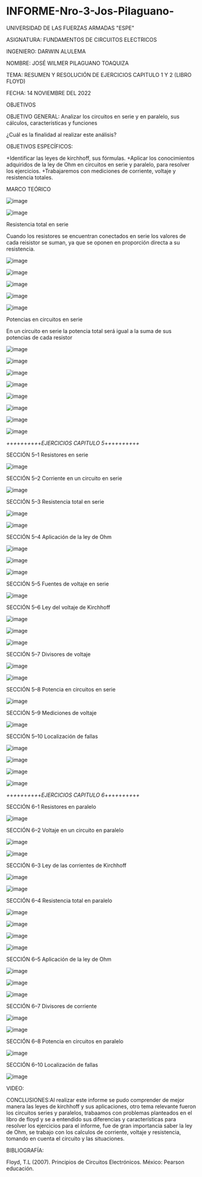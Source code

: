 # INFORME-Nro-3-Jos-Pilaguano-

UNIVERSIDAD DE LAS FUERZAS ARMADAS "ESPE"

ASIGNATURA: FUNDAMENTOS DE CIRCUITOS ELECTRICOS

INGENIERO: DARWIN ALULEMA

NOMBRE: JOSÉ WILMER PILAGUANO TOAQUIZA

TEMA: RESUMEN Y RESOLUCIÓN DE EJERCICIOS CAPITULO 1 Y 2 (LIBRO FLOYD)

FECHA: 14 NOVIEMBRE DEL 2022

OBJETIVOS 

OBJETIVO GENERAL: Analizar los circuitos en serie y en paralelo, sus cálculos, características y funciones

¿Cuál es la finalidad al realizar este análisis?

OBJETIVOS ESPECÍFICOS: 

+Identificar las leyes de kirchhoff, sus fórmulas.
+Aplicar los conocimientos adquiridos de la ley de Ohm en circuitos en serie y paralelo, para resolver los ejercicios.
+Trabajaremos con mediciones de corriente, voltaje y resistencia totales.

MARCO TEÓRICO

![image](https://user-images.githubusercontent.com/116677175/203889129-8641caca-517c-421c-b850-4a846b2d6f81.png)

![image](https://user-images.githubusercontent.com/116677175/203889166-72d23f9a-c16d-4e79-bf72-19ebbfb18cdb.png)

Resistencia total en serie

Cuando los resistores se encuentran conectados en serie los valores de cada reisistor se suman, ya que se oponen en proporción directa a su resistencia.

![image](https://user-images.githubusercontent.com/116677175/203889569-e7631764-0d45-416a-8763-ce1194326345.png)

![image](https://user-images.githubusercontent.com/116677175/203889678-2f74170f-7337-4006-b26c-e9fcc753ddd3.png)

![image](https://user-images.githubusercontent.com/116677175/203889728-1f7e7224-0524-4555-ab2d-3b7e5c6ff340.png)

![image](https://user-images.githubusercontent.com/116677175/203889759-b0f01c8a-a69d-491a-bc5c-eea82b98ddab.png)

![image](https://user-images.githubusercontent.com/116677175/203889790-db7cb680-354f-4aa4-a7ad-dc99264cd7fa.png)

Potencias en circuitos en serie

En un circuito en serie la potencia total será igual a la suma de sus potencias de cada resistor

![image](https://user-images.githubusercontent.com/116677175/203889872-5387c2f5-1871-43e9-81f0-fd615943ccad.png)

![image](https://user-images.githubusercontent.com/116677175/203889931-03af2dc7-5075-48af-a824-4c8e41a0c679.png)

![image](https://user-images.githubusercontent.com/116677175/203889970-87014cb3-fb60-4fc6-9f98-f7d111f69b65.png)

![image](https://user-images.githubusercontent.com/116677175/203890009-0be040ab-3ba3-4f43-bd78-e0761863efd2.png)

![image](https://user-images.githubusercontent.com/116677175/203890051-e85a603c-acad-401a-b8ef-8ac3345aa184.png)

![image](https://user-images.githubusercontent.com/116677175/203890105-32effe73-8cca-4b9e-9eaf-646f698a1c03.png)

![image](https://user-images.githubusercontent.com/116677175/203890144-fa645682-8a78-4569-a1ff-96c213cc4d49.png)

![image](https://user-images.githubusercontent.com/116677175/203890182-c532f197-22e4-4316-9f4e-072ba6409eae.png)

*+*+*+*+*+*+*+*+*+*+*EJERCICIOS CAPITULO 5*+*+*+*+*+*+*+*+*+*+*

SECCIÓN 5–1 Resistores en serie

![image](https://user-images.githubusercontent.com/116677175/203890396-f584f70b-1877-4e8d-a470-dcf3a4726df6.png)

SECCIÓN 5–2 Corriente en un circuito en serie

![image](https://user-images.githubusercontent.com/116677175/203890459-d2426356-1eaa-4d8a-b142-292dd655354d.png)

SECCIÓN 5–3 Resistencia total en serie

![image](https://user-images.githubusercontent.com/116677175/203890548-d74033f2-5a44-4b79-94d3-6799f3645dd7.png)

![image](https://user-images.githubusercontent.com/116677175/203890598-b98b405c-2432-455d-8069-b26dc4008c86.png)

SECCIÓN 5–4 Aplicación de la ley de Ohm

![image](https://user-images.githubusercontent.com/116677175/203890659-33acf63e-25f0-43d9-bb73-5a3de88ac6ee.png)

![image](https://user-images.githubusercontent.com/116677175/203890716-b56041da-4fb2-4468-b34d-c583b2bd105d.png)

![image](https://user-images.githubusercontent.com/116677175/203890795-1f068f96-689e-4beb-9864-373e5f9b1c8c.png)

SECCIÓN 5–5 Fuentes de voltaje en serie

![image](https://user-images.githubusercontent.com/116677175/203890903-2fa58154-cc38-4340-8daf-b81b84822058.png)

SECCIÓN 5–6 Ley del voltaje de Kirchhoff

![image](https://user-images.githubusercontent.com/116677175/203890962-96d53d80-8192-4294-bb5b-3402819c8ab3.png)

![image](https://user-images.githubusercontent.com/116677175/203891094-4a387135-c423-48c5-91ec-6251e5290d95.png)

![image](https://user-images.githubusercontent.com/116677175/203891149-cd78ad47-6bd7-46cd-bd11-3909df979d86.png)

SECCIÓN 5–7 Divisores de voltaje

![image](https://user-images.githubusercontent.com/116677175/203891262-6a2c7548-ff0a-4b98-96fe-3288c4c53a38.png)

![image](https://user-images.githubusercontent.com/116677175/203891315-ffd0fc3d-1b5a-4c9c-a4ed-eee330bc6417.png)


SECCIÓN 5–8 Potencia en circuitos en serie

![image](https://user-images.githubusercontent.com/116677175/203891385-3e7b68ee-5475-4480-869e-4863d5414ec6.png)

SECCIÓN 5–9 Mediciones de voltaje

![image](https://user-images.githubusercontent.com/116677175/203891453-ca174c2a-307a-467c-b87d-02a8a79cb40e.png)

SECCIÓN 5–10 Localización de fallas

![image](https://user-images.githubusercontent.com/116677175/203891551-7f894745-fcbc-43d1-8fcd-e58519f739a0.png)

![image](https://user-images.githubusercontent.com/116677175/203891605-7944f408-2075-4b3e-9f74-0e379731fd21.png)

![image](https://user-images.githubusercontent.com/116677175/203891656-fc79c31c-a2e2-487f-86bd-12121544140b.png)

![image](https://user-images.githubusercontent.com/116677175/203891696-054594dc-2559-4595-9e61-0b160a3b7dc3.png)

*+*+*+*+*+*+*+*+*+*+*EJERCICIOS CAPITULO 6*+*+*+*+*+*+*+*+*+*+*

SECCIÓN 6–1 Resistores en paralelo 

![image](https://user-images.githubusercontent.com/116677175/203891828-32e627dc-84e0-4605-a6db-896159fc93d5.png)

SECCIÓN 6–2 Voltaje en un circuito en paralelo

![image](https://user-images.githubusercontent.com/116677175/203891922-d0f8b2dc-ea9e-44c2-ac1b-37e54a932792.png)

![image](https://user-images.githubusercontent.com/116677175/203891975-6876de91-c9b4-4efb-af7d-5a7282f7a726.png)

SECCIÓN 6–3 Ley de las corrientes de Kirchhoff

![image](https://user-images.githubusercontent.com/116677175/203892060-ab3ad4cd-7192-4215-9f7b-4d2987d7b531.png)

![image](https://user-images.githubusercontent.com/116677175/203892098-896fa24f-331f-4a96-a090-d0b9627dc824.png)

SECCIÓN 6–4 Resistencia total en paralelo

![image](https://user-images.githubusercontent.com/116677175/203892161-b50d98f1-fc3e-4ea1-b81f-e90897c28b1c.png)

![image](https://user-images.githubusercontent.com/116677175/203892246-14ec8b95-cf7d-4dbd-bfda-018fd0b71956.png)

![image](https://user-images.githubusercontent.com/116677175/203892282-b942c56d-6985-443b-9b7e-0aaa47d341a7.png)

![image](https://user-images.githubusercontent.com/116677175/203892328-78b15d1e-6eab-4e79-97bc-40ff8ea68b66.png)

SECCIÓN 6–5 Aplicación de la ley de Ohm

![image](https://user-images.githubusercontent.com/116677175/203892430-c90b8764-e2be-4660-8c87-ea3c57d044c5.png)

![image](https://user-images.githubusercontent.com/116677175/203892478-55271023-777e-497e-8b8c-f89979655d25.png)

![image](https://user-images.githubusercontent.com/116677175/203892515-d339b408-b3c2-4ac0-8be0-bfebae3cbe3d.png)

SECCIÓN 6–7 Divisores de corriente

![image](https://user-images.githubusercontent.com/116677175/203892585-d2d9a8b3-39ae-4b02-be8a-94ff088952f2.png)

![image](https://user-images.githubusercontent.com/116677175/203892624-40db535d-1600-4c6c-aeff-92b86c3b1445.png)

SECCIÓN 6–8 Potencia en circuitos en paralelo

![image](https://user-images.githubusercontent.com/116677175/203892692-e41cd9fa-9160-4619-b544-50f4bc612611.png)

SECCIÓN 6–10 Localización de fallas

![image](https://user-images.githubusercontent.com/116677175/203892744-7100c2bc-30dc-47a4-8911-146a0da3a2b1.png)

VIDEO: 

CONCLUSIONES:Al realizar este informe se pudo comprender de mejor manera las leyes de kirchhoff y sus aplicaciones, otro tema relevante fueron los circuitos series y paralelos, trabaamos con problemas planteados en el libro de floyd y se a entendido sus diferencias y características para resolver los ejercicios para el informe, fue de gran importancia saber la ley de Ohm, se trabajo con los calculos de corriente, voltaje y resistencia, tomando en cuenta el circuito y las situaciones.

BIBLIOGRAFÍA:

 Floyd, T.L (2007). Principios de Circuitos Electrónicos. México: Pearson educación.

